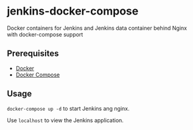 # jenkins-docker-compose
Docker containers for Jenkins and Jenkins data container behind Nginx with docker-compose support

## Prerequisites

- [Docker](http://docs.docker.com/installation/#installation)
- [Docker Compose](http://docs.docker.com/compose/)

## Usage

`docker-compose up -d` to start Jenkins ang nginx.

Use `localhost` to view the Jenkins application.